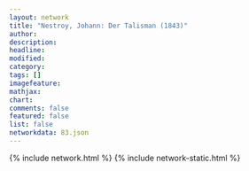 ```yaml
---
layout: network
title: "Nestroy, Johann: Der Talisman (1843)"
author:
description:
headline:
modified:
category:
tags: []
imagefeature: 
mathjax: 
chart: 
comments: false
featured: false
list: false
networkdata: 83.json
---
```

{% include network.html %}
{% include network-static.html %}
